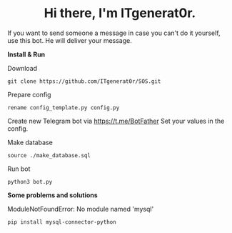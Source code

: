 <h1 align="center">Hi there, I'm ITgenerat0r.</h1>
If you want to send someone a message in case you can't do it yourself, use this bot. He will deliver your message.

**Install & Run**

Download
```terminal
git clone https://github.com/ITgenerat0r/SOS.git
```
Prepare config
```terminal
rename config_template.py config.py
```
Create new Telegram bot via https://t.me/BotFather
Set your values in the config.

Make database
```terminal
source ./make_database.sql
```

Run bot
```terminal
python3 bot.py 
```


**Some problems and solutions**

ModuleNotFoundError: No module named 'mysql'
```terminal
pip install mysql-connector-python
```